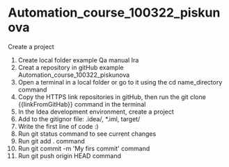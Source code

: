 # Automation_course_100322_piskunova
Create a project
1) Create local folder example Qa manual Ira
2) Creat a repository in gitHub example Automation_course_100322_piskunova
3) Open a terminal in a local folder or go to it using the cd name_directory command
4) Copy the HTTPS link repositories in gitHub, then run the git clone {{linkFromGitHab}} command in the terminal
5) In the Idea development environment, create a project
6) Add to the gitignor file: .idea/, *.iml, target/
7) Write the first line of code :)
8) Run git status command to see current changes
9) Run git add . command
10) Run git commit -m 'My firs commit' command
11) Run git push origin HEAD command



